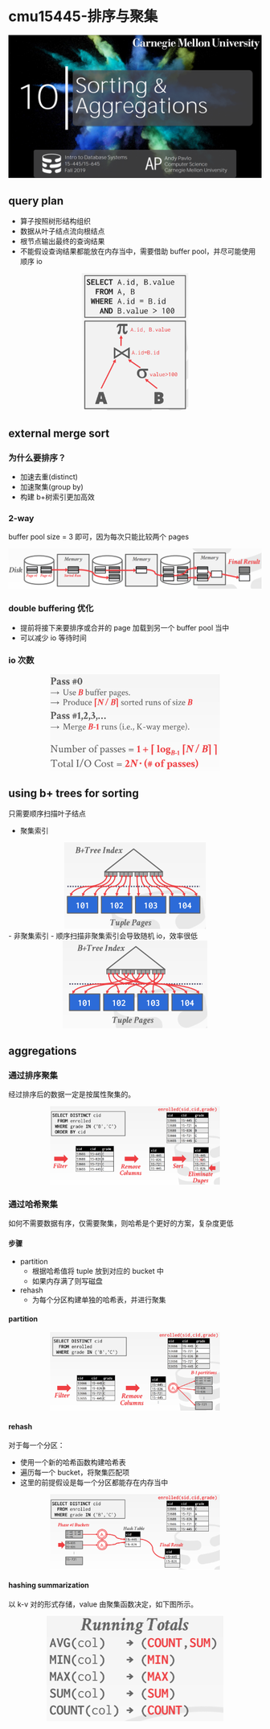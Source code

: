 # cmu15445-排序与聚集


<img src="/cover/sorting&aggregations.png"/>

## query plan

- 算子按照树形结构组织
- 数据从叶子结点流向根结点
- 根节点输出最终的查询结果
- 不能假设查询结果都能放在内存当中，需要借助 buffer pool，并尽可能使用顺序 io

<div align="center"><img src="/cmu15445-排序与聚集/query-plan.png" style="zoom:33%;" /></div>

## external merge sort

### 为什么要排序？

- 加速去重(distinct)
- 加速聚集(group by)
- 构建 b+树索引更加高效

### 2-way

buffer pool size = 3 即可，因为每次只能比较两个 pages

<div align="center"><img src="/cmu15445-排序与聚集/2-way.png" style="zoom:50%;" /></div>

### double buffering 优化

- 提前将接下来要排序或合并的 page 加载到另一个 buffer pool 当中
- 可以减少 io 等待时间

### io 次数

<div align="center"><img src="/cmu15445-排序与聚集/io-cost.png" style="zoom:33%;" /></div>

## using b+ trees for sorting

只需要顺序扫描叶子结点

- 聚集索引
<div align="center"><img src="/cmu15445-排序与聚集/clustered-index.png" style="zoom:33%;" /></div>
- 非聚集索引
  - 顺序扫描非聚集索引会导致随机 io，效率很低
  <div align="center"><img src="/cmu15445-排序与聚集/unclustered-index.png" style="zoom:33%;" /></div>

## aggregations

### 通过排序聚集

经过排序后的数据一定是按属性聚集的。

<div align="center"><img src="/cmu15445-排序与聚集/sorting-aggregation.png" style="zoom:33%;" /></div>

### 通过哈希聚集

如何不需要数据有序，仅需要聚集，则哈希是个更好的方案，复杂度更低

#### 步骤

- partition
  - 根据哈希值将 tuple 放到对应的 bucket 中
  - 如果内存满了则写磁盘
- rehash
  - 为每个分区构建单独的哈希表，并进行聚集

#### partition

<div align="center"><img src="/cmu15445-排序与聚集/partition.png" style="zoom:33%;" /></div>

#### rehash

对于每一个分区：

- 使用一个新的哈希函数构建哈希表
- 遍历每一个 bucket，将聚集匹配项
- 这里的前提假设是每一个分区都能存在内存当中

<div align="center"><img src="/cmu15445-排序与聚集/rehash.png" style="zoom:33%;" /></div>

#### hashing summarization

以 k-v 对的形式存储，value 由聚集函数决定，如下图所示。

<div align="center"><img src="/cmu15445-排序与聚集/hashing-summarization.png" style="zoom:50%;" /></div>


